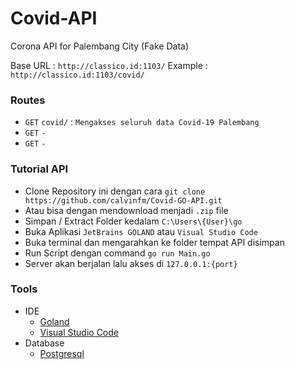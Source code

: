 # Covid-API
Corona API for Palembang City (Fake Data)

Base URL    : `http://classico.id:1103/`
Example     : `http://classico.id:1103/covid/`
### Routes
  * `GET` `covid/` : `Mengakses seluruh data Covid-19 Palembang`
  * `GET` `-`
  * `GET` `-`

### Tutorial API
  * Clone Repository ini dengan cara `git clone https://github.com/calvinfm/Covid-GO-API.git`
  * Atau bisa dengan mendownload menjadi `.zip` file
  * Simpan / Extract Folder kedalam `C:\Users\{User}\go`
  * Buka Aplikasi `JetBrains GOLAND` atau `Visual Studio Code` 
  * Buka terminal dan mengarahkan ke folder tempat API disimpan
  * Run Script dengan command `go run Main.go`
  * Server akan berjalan lalu akses di `127.0.0.1:{port}`


### Tools
  * IDE
    * [Goland](https://www.jetbrains.com/go/)
    * [Visual Studio Code](https://code.visualstudio.com/download)
  * Database
    * [Postgresql](https://www.postgresql.org/download/)

